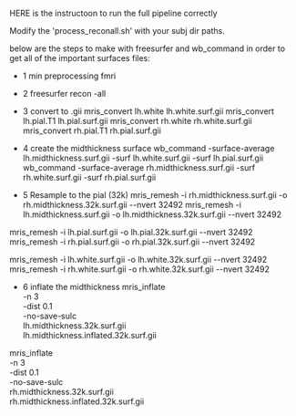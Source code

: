 HERE is the instructoon to run the full pipeline correctly



Modify the 'process_reconall.sh' with your subj dir paths.



below are the steps to make with freesurfer and wb_command in order to get all of the important surfaces files:

- 1 min preprocessing fmri
- 2 freesurfer recon -all

- 3 convert to .gii
mris_convert lh.white lh.white.surf.gii
mris_convert lh.pial.T1 lh.pial.surf.gii
mris_convert rh.white rh.white.surf.gii
mris_convert rh.pial.T1 rh.pial.surf.gii

- 4 create the midthickness surface
wb_command -surface-average lh.midthickness.surf.gii -surf lh.white.surf.gii -surf lh.pial.surf.gii
wb_command -surface-average rh.midthickness.surf.gii -surf rh.white.surf.gii -surf rh.pial.surf.gii

- 5 Resample to the pial (32k)
mris_remesh -i rh.midthickness.surf.gii -o rh.midthickness.32k.surf.gii --nvert 32492
mris_remesh -i lh.midthickness.surf.gii -o lh.midthickness.32k.surf.gii --nvert 32492

mris_remesh -i lh.pial.surf.gii -o lh.pial.32k.surf.gii --nvert 32492
mris_remesh -i rh.pial.surf.gii -o rh.pial.32k.surf.gii --nvert 32492

mris_remesh -i lh.white.surf.gii -o lh.white.32k.surf.gii --nvert 32492
mris_remesh -i rh.white.surf.gii -o rh.white.32k.surf.gii --nvert 32492

- 6 inflate the midthickness
mris_inflate \
  -n 3 \
  -dist 0.1 \
  -no-save-sulc \
  lh.midthickness.32k.surf.gii \
  lh.midthickness.inflated.32k.surf.gii

mris_inflate \
  -n 3 \
  -dist 0.1 \
  -no-save-sulc \
  rh.midthickness.32k.surf.gii \
  rh.midthickness.inflated.32k.surf.gii